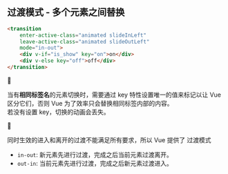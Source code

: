## 过渡模式 - 多个元素之间替换

``` html
<transition 
    enter-active-class="animated slideInLeft"
    leave-active-class="animated slideOutLeft"
    mode="in-out">
    <div v-if="is_show" key="on">on</div>
    <div v-else key="off">off</div>
</transition>
```

🦊

当有**相同标签名**的元素切换时，需要通过 key 特性设置唯一的值来标记以让 Vue 区分它们，否则 Vue 为了效率只会替换相同标签内部的内容。\
若没有设置 key，切换的动画会丢失。

🦊 

同时生效的进入和离开的过渡不能满足所有要求，所以 Vue 提供了 过渡模式

* `in-out`: 新元素先进行过渡，完成之后当前元素过渡离开。
* `out-in`: 当前元素先进行过渡，完成之后新元素过渡进入。